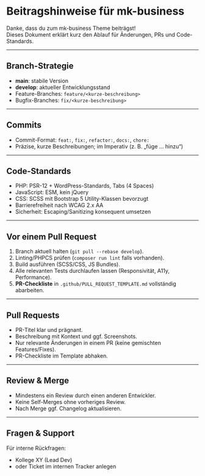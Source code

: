 # Beitragshinweise für mk-business

Danke, dass du zum mk-business Theme beiträgst!  
Dieses Dokument erklärt kurz den Ablauf für Änderungen, PRs und Code-Standards.

---

## Branch-Strategie
- **main**: stabile Version
- **develop**: aktueller Entwicklungsstand
- Feature-Branches: `feature/<kurze-beschreibung>`
- Bugfix-Branches: `fix/<kurze-beschreibung>`

---

## Commits
- Commit-Format: `feat:`, `fix:`, `refactor:`, `docs:`, `chore:`
- Präzise, kurze Beschreibungen; im Imperativ (z. B. „füge … hinzu“)

---

## Code-Standards
- PHP: PSR-12 + WordPress-Standards, Tabs (4 Spaces)
- JavaScript: ESM, kein jQuery
- CSS: SCSS mit Bootstrap 5 Utility-Klassen bevorzugt
- Barrierefreiheit nach WCAG 2.x AA
- Sicherheit: Escaping/Sanitizing konsequent umsetzen

---

## Vor einem Pull Request
1. Branch aktuell halten (`git pull --rebase develop`).
2. Linting/PHPCS prüfen (`composer run lint` falls vorhanden).
3. Build ausführen (SCSS/CSS, JS Bundles).
4. Alle relevanten Tests durchlaufen lassen (Responsivität, A11y, Performance).
5. **PR-Checkliste** in `.github/PULL_REQUEST_TEMPLATE.md` vollständig abarbeiten.

---

## Pull Requests
- PR-Titel klar und prägnant.
- Beschreibung mit Kontext und ggf. Screenshots.
- Nur relevante Änderungen in einem PR (keine gemischten Features/Fixes).
- PR-Checkliste im Template abhaken.

---

## Review & Merge
- Mindestens ein Review durch einen anderen Entwickler.
- Keine Self-Merges ohne vorheriges Review.
- Nach Merge ggf. Changelog aktualisieren.

---

## Fragen & Support
Für interne Rückfragen:  
- Kollege XY (Lead Dev)
- oder Ticket im internen Tracker anlegen
